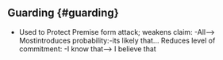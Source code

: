## Guarding {#guarding}

*   Used to Protect Premise form attack; weakens claim: -All--&gt; Mostintroduces probability:-its likely that... Reduces level of commitment: -I know that--&gt; I believe that